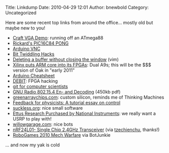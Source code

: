 Title: Linkdump
Date: 2010-04-29 12:01
Author: bnewbold
Category: Uncategorized

Here are some recent top links from around the office... mostly old but
maybe new to you!

-   [Craft VGA Demo][]: running off an ATmega88
-   [Rickard's PIC16C84 PONG][]
-   [Arduino VNC][]
-   [Bit Twiddling Hacks][]
-   [Deleting a buffer without closing the window][] (vim)
-   [Xilinx puts ARM core into its FPGAs][]: Dual A9s; this will be the
    $$$ version of Oak in "early 2011"
-   [Arduino Cheatsheet][]
-   [DEBIT][]: FPGA hacking
-   [git for computer scientists][]
-   [GNU Radio 802.15.4 En- and Decoding][] (450kb pdf)
-   [greenarraychips.com][]: custom silicon, reminds me of Thinking
    Machines
-   [Feedback for physicists: A tutorial essay on control][]
-   [suckless.org][]: nice small software
-   [Ettus Research Purchased by National Instruments][]: we really want
    a USRP to play with!
-   [willowgarage.com][]: nice bots
-   [nRF24L01- Single Chip 2.4GHz Transceiver][] (via [tzechienchu][],
    thanks!)
-   [RoboGames 2010 Mech Warfare][] via BotJunkie

... and now my yak is cold

  [Craft VGA Demo]: http://www.linusakesson.net/scene/craft/
  [Rickard's PIC16C84 PONG]: http://www.rickard.gunee.com/projects/video/pic/howto.php
  [Arduino VNC]: http://code.rancidbacon.com/LearningAboutArduinoVNC
  [Bit Twiddling Hacks]: http://graphics.stanford.edu/~seander/bithacks.html
  [Deleting a buffer without closing the window]: http://vim.wikia.com/wiki/Deleting_a_buffer_without_closing_the_window
  [Xilinx puts ARM core into its FPGAs]: http://www.eetimes.com/news/semi/showArticle.jhtml?articleID=224600583
  [Arduino Cheatsheet]: http://www.quicklycode.com/cheatsheets/arduino-cheat-sheet
  [DEBIT]: http://www.ulogic.org/trac
  [git for computer scientists]: http://eagain.net/articles/git-for-computer-scientists/
  [GNU Radio 802.15.4 En- and Decoding]: http://nesl.ee.ucla.edu/fw/thomas/thomas_project_report.pdf
  [greenarraychips.com]: http://greenarraychips.com/
  [Feedback for physicists: A tutorial essay on control]: www.sfu.ca/chaos/papers/rmp_reprint05.pdf
  [suckless.org]: http://suckless.org/
  [Ettus Research Purchased by National Instruments]: http://www.ettus.com/ni
  [willowgarage.com]: http://willowgarage.com
  [nRF24L01- Single Chip 2.4GHz Transceiver]: http://www.nordicsemi.com/index.cfm?obj=product&act=display&pro=89
  [tzechienchu]: http://tzechienchu.typepad.com/tc_chus_point/
  [RoboGames 2010 Mech Warfare]: http://www.botjunkie.com/2010/04/27/robogames-2010-mech-warfare/
